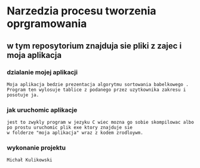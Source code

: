 # Narzedzia procesu tworzenia oprgramowania

## w tym reposytorium znajduja sie pliki z zajec i moja aplikacja

### dzialanie mojej aplikacji

    Moja aplikacja bedzie prezentacja algorytmu sortowania babelkowego .
    Program ten wylosuje tablice z podanego przez uzytkownika zakresu i posotuje ja.

### jak uruchomic aplikacje

    jest to zwykly program w jezyku C wiec mozna go sobie skompilowac albo po prostu uruchomic plik exe ktory znajduje sie
    w folderze "moja aplikacja" wraz z kodem zrodloywm.

### wykonanie projektu

    Michał Kulikowski
